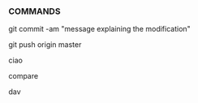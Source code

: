 ### COMMANDS
git commit -am "message explaining the modification"

git push origin master

ciao

compare

dav